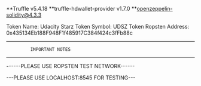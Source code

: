 **Truffle v5.4.18
**truffle-hdwallet-provider v1.7.0
**openzeppelin-solidity@4.3.3

Token Name:             Udacity Starz
Token Symbol:           UDSZ
Token Ropsten Address:  0x435134Eb188F948F1f485917C384f424c3fFb88c

*******************************************
             IMPORTANT NOTES
*******************************************

------PLEASE USE ROPSTEN TEST NETWORK------

---PLEASE USE LOCALHOST:8545 FOR TESTING---